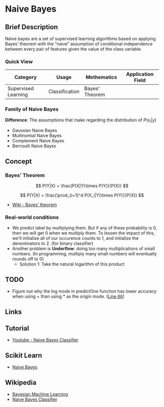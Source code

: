 # Naive Bayes

## Brief Description

Naive bayes are a set of supervised learning algorithms based on applying Bayes’ theorem with the “naive” assumption of conditional independence between every pair of features given the value of the class variable.

### Quick View

Category|Usage|Methematics|Application Field
--------|-----|-----------|-----------------
Supervised Learning|Classification|Bayes' Theorem|

### Family of Naive Bayes

**Difference**: The assumptions that make regarding the distribution of $P(x_i|y)$

* Gaussian Naive Bayes
* Multinomial Naive Bayes
* Complement Naive Bayes
* Bernoulli Naive Bayes

## Concept

### Bayes' Theorem

$$
P(Y|X) = \frac{P(X|Y)\times P(Y)}{P(X)}
$$

$$
P(Y|X) = \frac{\prod_{i=1}^d P(X_i|Y)\times P(Y)}{P(X)}
$$

* [Wiki - Bayes' theorem](https://en.wikipedia.org/wiki/Bayes%27_theorem)

### Real-world conditions

* We predict label by multiplying them. But if any of these probability is 0, then we will get 0 when we multiply them. To lessen the impact of this, we'll initialize all of our occurence counts to 1, and initialize the denominators to 2. (for binary classifier)
* Another problem is **Underflow**: doing too many multiplications of small numbers. (In programming, multiply many small numbers will eventually rounds off to 0)
    * Solution 1: Take the natural logarithm of this product

## TODO

* Figure out why the log mode in predictOne function has lower accuracy when using + than using * as the origin mode. ([Line 66](NaiveBayes_Nursery/NaiveBayes_Nursery_sklearn.py))

## Links

## Tutorial

* [Youtube - Naive Bayes Classifier](https://youtu.be/CPqOCI0ahss)

## Scikit Learn

* [Naive Bayes](http://scikit-learn.org/stable/modules/naive_bayes.html)

## Wikipedia

* [Bayesian Machine Learning](http://fastml.com/bayesian-machine-learning/)
* [Naive Bayes Classifier](https://en.wikipedia.org/wiki/Naive_Bayes_classifier)